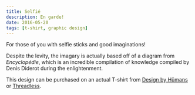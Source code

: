 ```yaml
---
title: Selfié
description: En garde!
date: 2016-05-20
tags: [t-shirt, graphic design]
---
```

For those of you with selfie sticks and good imaginations!

Despite the levity, the imagary is actually based off of a diagram from *Encyclopédie*, which is an incredible compilation of knowledge compiled by Denis Diderot during the enlightenment.

This design can be purchased on an actual T-shirt from [Design by Hümans](https://www.designbyhumans.com/shop/t-shirt/men/touch/242656/) or [Threadless](https://skrapion.threadless.com/designs/selfie).